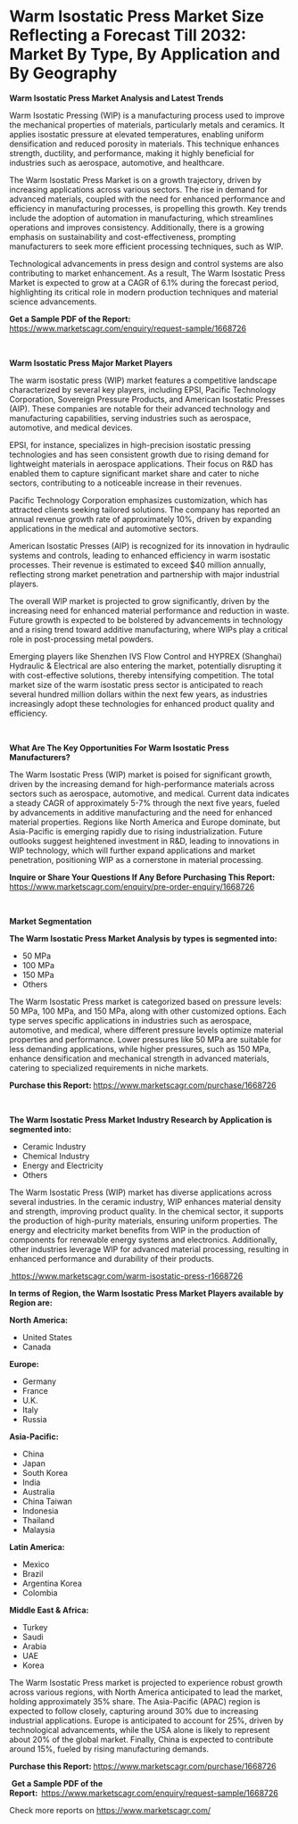 <p><h1>Warm Isostatic Press Market Size Reflecting a Forecast Till 2032: Market By Type, By Application and By Geography</h1></p><p><strong>Warm Isostatic Press Market Analysis and Latest Trends</strong></p>
<p><p>Warm Isostatic Pressing (WIP) is a manufacturing process used to improve the mechanical properties of materials, particularly metals and ceramics. It applies isostatic pressure at elevated temperatures, enabling uniform densification and reduced porosity in materials. This technique enhances strength, ductility, and performance, making it highly beneficial for industries such as aerospace, automotive, and healthcare.</p><p>The Warm Isostatic Press Market is on a growth trajectory, driven by increasing applications across various sectors. The rise in demand for advanced materials, coupled with the need for enhanced performance and efficiency in manufacturing processes, is propelling this growth. Key trends include the adoption of automation in manufacturing, which streamlines operations and improves consistency. Additionally, there is a growing emphasis on sustainability and cost-effectiveness, prompting manufacturers to seek more efficient processing techniques, such as WIP.</p><p>Technological advancements in press design and control systems are also contributing to market enhancement. As a result, The Warm Isostatic Press Market is expected to grow at a CAGR of 6.1% during the forecast period, highlighting its critical role in modern production techniques and material science advancements.</p></p>
<p><strong>Get a Sample PDF of the Report:&nbsp;</strong> <a href="https://www.marketscagr.com/enquiry/request-sample/1668726?utm_campaign=2276&utm_medium=2&utm_source=Github&utm_content=ia&utm_term=21022025&utm_id=warm-isostatic-press">https://www.marketscagr.com/enquiry/request-sample/1668726</a></p>
<p>&nbsp;</p>
<p><strong>Warm Isostatic Press Major Market Players</strong></p>
<p><p>The warm isostatic press (WIP) market features a competitive landscape characterized by several key players, including EPSI, Pacific Technology Corporation, Sovereign Pressure Products, and American Isostatic Presses (AIP). These companies are notable for their advanced technology and manufacturing capabilities, serving industries such as aerospace, automotive, and medical devices.</p><p>EPSI, for instance, specializes in high-precision isostatic pressing technologies and has seen consistent growth due to rising demand for lightweight materials in aerospace applications. Their focus on R&D has enabled them to capture significant market share and cater to niche sectors, contributing to a noticeable increase in their revenues.</p><p>Pacific Technology Corporation emphasizes customization, which has attracted clients seeking tailored solutions. The company has reported an annual revenue growth rate of approximately 10%, driven by expanding applications in the medical and automotive sectors.</p><p>American Isostatic Presses (AIP) is recognized for its innovation in hydraulic systems and controls, leading to enhanced efficiency in warm isostatic processes. Their revenue is estimated to exceed $40 million annually, reflecting strong market penetration and partnership with major industrial players.</p><p>The overall WIP market is projected to grow significantly, driven by the increasing need for enhanced material performance and reduction in waste. Future growth is expected to be bolstered by advancements in technology and a rising trend toward additive manufacturing, where WIPs play a critical role in post-processing metal powders.</p><p>Emerging players like Shenzhen IVS Flow Control and HYPREX (Shanghai) Hydraulic & Electrical are also entering the market, potentially disrupting it with cost-effective solutions, thereby intensifying competition. The total market size of the warm isostatic press sector is anticipated to reach several hundred million dollars within the next few years, as industries increasingly adopt these technologies for enhanced product quality and efficiency.</p></p>
<p>&nbsp;</p>
<p><strong>What Are The Key Opportunities For Warm Isostatic Press Manufacturers?</strong></p>
<p><p>The Warm Isostatic Press (WIP) market is poised for significant growth, driven by the increasing demand for high-performance materials across sectors such as aerospace, automotive, and medical. Current data indicates a steady CAGR of approximately 5-7% through the next five years, fueled by advancements in additive manufacturing and the need for enhanced material properties. Regions like North America and Europe dominate, but Asia-Pacific is emerging rapidly due to rising industrialization. Future outlooks suggest heightened investment in R&D, leading to innovations in WIP technology, which will further expand applications and market penetration, positioning WIP as a cornerstone in material processing.</p></p>
<p><strong>Inquire or Share Your Questions If Any Before Purchasing This Report:</strong> <a href="https://www.marketscagr.com/enquiry/pre-order-enquiry/1668726?utm_campaign=2276&utm_medium=2&utm_source=Github&utm_content=ia&utm_term=21022025&utm_id=warm-isostatic-press">https://www.marketscagr.com/enquiry/pre-order-enquiry/1668726</a></p>
<p>&nbsp;</p>
<p><strong>Market Segmentation</strong></p>
<p><strong>The Warm Isostatic Press Market Analysis by types is segmented into:</strong></p>
<p><ul><li>50 MPa</li><li>100 MPa</li><li>150 MPa</li><li>Others</li></ul></p>
<p><p>The Warm Isostatic Press market is categorized based on pressure levels: 50 MPa, 100 MPa, and 150 MPa, along with other customized options. Each type serves specific applications in industries such as aerospace, automotive, and medical, where different pressure levels optimize material properties and performance. Lower pressures like 50 MPa are suitable for less demanding applications, while higher pressures, such as 150 MPa, enhance densification and mechanical strength in advanced materials, catering to specialized requirements in niche markets.</p></p>
<p><strong>Purchase this Report:&nbsp;</strong><a href="https://www.marketscagr.com/purchase/1668726?utm_campaign=2276&utm_medium=2&utm_source=Github&utm_content=ia&utm_term=21022025&utm_id=warm-isostatic-press">https://www.marketscagr.com/purchase/1668726</a></p>
<p>&nbsp;</p>
<p><strong>The Warm Isostatic Press Market Industry Research by Application is segmented into:</strong></p>
<p><ul><li>Ceramic Industry</li><li>Chemical Industry</li><li>Energy and Electricity</li><li>Others</li></ul></p>
<p><p>The Warm Isostatic Press (WIP) market has diverse applications across several industries. In the ceramic industry, WIP enhances material density and strength, improving product quality. In the chemical sector, it supports the production of high-purity materials, ensuring uniform properties. The energy and electricity market benefits from WIP in the production of components for renewable energy systems and electronics. Additionally, other industries leverage WIP for advanced material processing, resulting in enhanced performance and durability of their products.</p></p>
<p><a href="https://www.marketscagr.com/warm-isostatic-press-r1668726?utm_campaign=2276&utm_medium=2&utm_source=Github&utm_content=ia&utm_term=21022025&utm_id=warm-isostatic-press">&nbsp;https://www.marketscagr.com/warm-isostatic-press-r1668726</a></p>
<p><strong>In terms of Region, the Warm Isostatic Press Market Players available by Region are:</strong></p>
<p>
    <p> <strong> North America: </strong>
        <ul>
            <li>United States</li>
            <li>Canada</li>
        </ul>
        </p> 
    <p> <strong> Europe: </strong>
        <ul>
            <li>Germany</li>
            <li>France</li>
            <li>U.K.</li>
            <li>Italy</li>
            <li>Russia</li>
        </ul>
        </p> 
    <p> <strong> Asia-Pacific: </strong>
        <ul>
            <li>China</li>
            <li>Japan</li>
            <li>South Korea</li>
            <li>India</li>
            <li>Australia</li>
            <li>China Taiwan</li>
            <li>Indonesia</li>
            <li>Thailand</li>
            <li>Malaysia</li>
        </ul>
        </p> 
    <p> <strong> Latin America: </strong>
        <ul>
            <li>Mexico</li>
            <li>Brazil</li>
            <li>Argentina Korea</li>
            <li>Colombia</li>
        </ul>
        </p> 
    <p> <strong> Middle East & Africa: </strong>
        <ul>
            <li>Turkey</li>
            <li>Saudi</li>
            <li>Arabia</li>
            <li>UAE</li>
            <li>Korea</li>
        </ul>
    </p>
    </p>
<p><p>The Warm Isostatic Press market is projected to experience robust growth across various regions, with North America anticipated to lead the market, holding approximately 35% share. The Asia-Pacific (APAC) region is expected to follow closely, capturing around 30% due to increasing industrial applications. Europe is anticipated to account for 25%, driven by technological advancements, while the USA alone is likely to represent about 20% of the global market. Finally, China is expected to contribute around 15%, fueled by rising manufacturing demands.</p></p>
<p><strong>Purchase this Report: </strong><a href="https://www.marketscagr.com/purchase/1668726?utm_campaign=2276&utm_medium=2&utm_source=Github&utm_content=ia&utm_term=21022025&utm_id=warm-isostatic-press">https://www.marketscagr.com/purchase/1668726</a></p>
<p>&nbsp;<strong>Get a Sample PDF of the Report:&nbsp;&nbsp;</strong><a href="https://www.marketscagr.com/enquiry/request-sample/1668726?utm_campaign=2276&utm_medium=2&utm_source=Github&utm_content=ia&utm_term=21022025&utm_id=warm-isostatic-press">https://www.marketscagr.com/enquiry/request-sample/1668726</a></p>
<p><strong></strong></p>
<p>Check more reports on <a href="https://www.marketscagr.com/?utm_campaign=2276&utm_medium=2&utm_source=Github&utm_content=ia&utm_term=21022025&utm_id=warm-isostatic-press">https://www.marketscagr.com/</a></p>